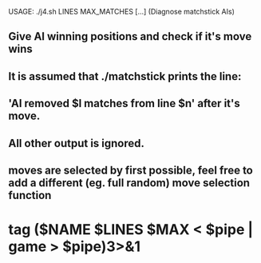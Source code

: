 USAGE: ./j4.sh LINES MAX_MATCHES [...]
(Diagnose matchstick AIs)
## Give AI winning positions and check if it's move wins
## It is assumed that ./matchstick prints the line:
## 'AI removed $l matches from line $n' after it's move.
## All other output is ignored.
## moves are selected by first possible, feel free to add a different (eg. full random) move selection function
# tag ($NAME $LINES $MAX < $pipe | game > $pipe)3>&1
